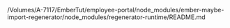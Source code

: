 /Volumes/A-7117/EmberTut/employee-portal/node_modules/ember-maybe-import-regenerator/node_modules/regenerator-runtime/README.md
